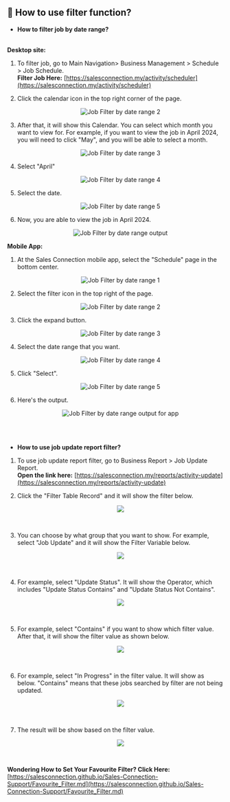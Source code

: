 
## 🧾 How to use filter function?

- **How to filter job by date range?**<br><br>

**Desktop site:**<br>

 1. To filter job, go to Main Navigation> Business Management > Schedule > Job Schedule.<br>
   **Filter Job Here:** [https://salesconnection.my/activity/scheduler](https://salesconnection.my/activity/scheduler)

 2. Click the calendar icon in the top right corner of the page.

    <p align="center">
       <img src="img/Job_Filter_by_date_range_step_2.png" alt="Job Filter by date range 2">
    </p>

 3. After that, it will show this Calendar. You can select which month you want to view for. For example, if you want to view the job in April 2024, you will need to click "May", and you will be able to select a month.

    <p align="center">
      <img src="img/Job_Filter_by_date_range_step_3.png" alt="Job Filter by date range 3">
    </p>   

 4. Select "April"

    <p align="center">
      <img src="img/Job_Filter_by_date_range_step_4.png" alt="Job Filter by date range 4">
    </p>

 5. Select the date.

    <p align="center">
      <img src="img/Job_Filter_by_date_range_step_5.png" alt="Job Filter by date range 5">
    </p>

 6. Now, you are able to view the job in April 2024.

    <p align="center">
      <img src="img/Job_Filter_by_date_range_output.png" alt="Job Filter by date range output">
    </p>

**Mobile App:**<br>
  1. At the Sales Connection mobile app, select the "Schedule" page in the bottom center.

     <p align="center">
       <img src="img/App_Job_Filter_by_date_range_step_1.png" alt="Job Filter by date range 1">
     </p>
     
  2. Select the filter icon in the top right of the page.<br>

     <p align="center">
       <img src="img/App_Job_Filter_by_date_range_step_2.png" alt="Job Filter by date range 2">
     </p>

  3. Click the expand button.

     <p align="center">
       <img src="img/App_Job_Filter_by_date_range_step_3.png" alt="Job Filter by date range 3">
     </p>

  4. Select the date range that you want.

     <p align="center">
       <img src="img/App_Job_Filter_by_date_range_step_4.png" alt="Job Filter by date range 4">
     </p>

  5. Click "Select".

     <p align="center">
       <img src="img/App_Job_Filter_by_date_range_step_5.png" alt="Job Filter by date range 5">
     </p>

  6. Here's the output.

     <p align="center">
       <img src="img/App_Job_Filter_by_date_range_output.png" alt="Job Filter by date range output for app">
     </p>
     <br><br>

- **How to use job update report filter?**<br>

1. To use job update report filter, go to Business Report > Job Update Report.<br>
   **Open the link here:** [https://salesconnection.my/reports/activity-update](https://salesconnection.my/reports/activity-update)

2. Click the "Filter Table Record" and it will show the filter below.

   <p align="center">
     <img src="https://github.com/SalesConnection/support-docs/blob/main/static/img/edited/Job%20Update%20Report%20edited%20step%201.png">
   </p><br>

3. You can choose by what group that you want to show. For example, select "Job Update" and it will show the Filter Variable below.<br>

   <p align="center">
     <img src="https://github.com/SalesConnection/support-docs/blob/main/static/img/edited/Job%20Update%20Report%20edited%20step%202%20.png">
   </p><br>

4. For example, select "Update Status". It will show the Operator, which includes "Update Status Contains" and "Update Status Not Contains".

   <p align="center">
     <img src="https://github.com/SalesConnection/support-docs/blob/main/static/img/edited/Job%20Update%20Report%20edited%20step%203.png">
   </p><br>

5. For example, select "Contains" if you want to show which filter value. After that, it will show the filter value as shown below.

   <p align="center">
     <img src="https://github.com/SalesConnection/support-docs/blob/main/static/img/edited/Job%20Update%20Report%20edited%20Step%204.png">
   </p><br>

6. For example, select "In Progress" in the filter value. It will show as below. "Contains" means that these jobs searched by filter are not being updated.

   <p align="center">
     <img src="https://github.com/SalesConnection/support-docs/blob/main/static/img/edited/Job%20Update%20Report%20edited%20Step%205.png">
   </p><br>

7. The result will be show based on the filter value.<br>

   <p align="center">
     <img src="https://github.com/SalesConnection/support-docs/blob/main/static/img/edited/Job%20Update%20Report%20edited%20Step%205.png">
   </p><br>

**Wondering How to Set Your Favourite Filter? Click Here:** [https://salesconnection.github.io/Sales-Connection-Support/Favourite_Filter.md](https://salesconnection.github.io/Sales-Connection-Support/Favourite_Filter.md)
